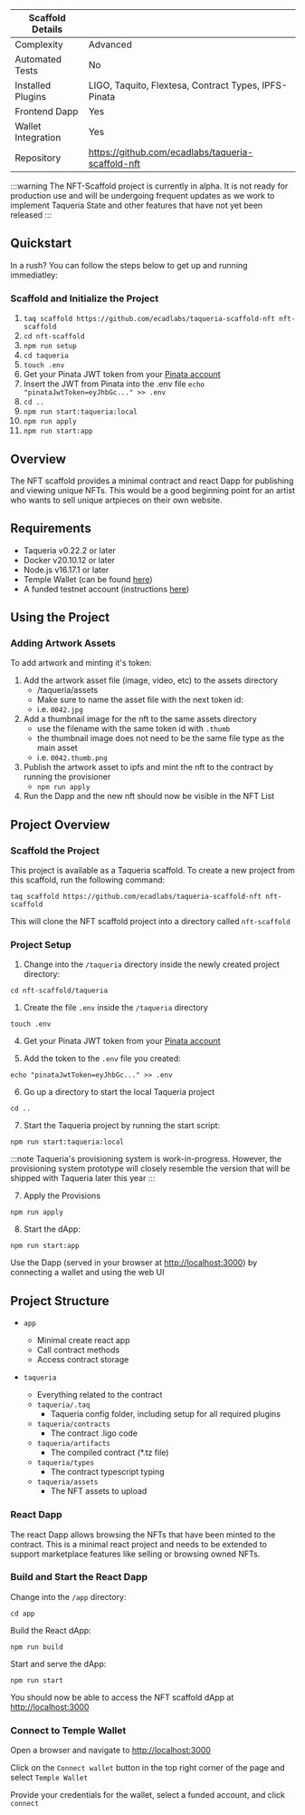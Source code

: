 | Scaffold Details   |                                                         |
|--------------------|---------------------------------------------------------|
| Complexity         | Advanced                                                |
| Automated Tests    | No                                                      |
| Installed Plugins  | LIGO, Taquito, Flextesa, Contract Types, IPFS-Pinata    |
| Frontend Dapp      | Yes                                                     |
| Wallet Integration | Yes                                                     |
| Repository         | https://github.com/ecadlabs/taqueria-scaffold-nft       |

:::warning
The NFT-Scaffold project is currently in alpha. It is not ready for production use and will be undergoing frequent updates as we work to implement Taqueria State and other features that have not yet been released
:::

## Quickstart

In a rush? You can follow the steps below to get up and running immediatley:

### Scaffold and Initialize the Project

1. `taq scaffold https://github.com/ecadlabs/taqueria-scaffold-nft nft-scaffold`
1. `cd nft-scaffold`
1. `npm run setup`
1. `cd taqueria`
1. `touch .env`
1. Get your Pinata JWT token from your [Pinata account](https://app.pinata.cloud/signin)
1. Insert the JWT from Pinata into the .env file `echo "pinataJwtToken=eyJhbGc..." >> .env`
1. `cd ..`
1. `npm run start:taqueria:local`
1. `npm run apply`
1. `npm run start:app`

## Overview

The NFT scaffold provides a minimal contract and react Dapp for publishing and viewing unique NFTs. 
This would be a good beginning point for an artist who wants to sell unique artpieces on their own website. 

## Requirements

- Taqueria v0.22.2 or later
- Docker v20.10.12 or later
- Node.js v16.17.1 or later
- Temple Wallet (can be found [here](https://templewallet.com/))
- A funded testnet account (instructions [here](https://taqueria.io/docs/config/networks/#faucets))

## Using the Project

### Adding Artwork Assets

To add artwork and minting it's token:

1. Add the artwork asset file (image, video, etc) to the assets directory
    - /taqueria/assets
    - Make sure to name the asset file with the next token id: 
    - i.e. `0042.jpg`
1. Add a thumbnail image for the nft to the same assets directory
    - use the filename with the same token id with `.thumb`
    - the thumbnail image does not need to be the same file type as the main asset
    - i.e. `0042.thumb.png`
1. Publish the artwork asset to ipfs and mint the nft to the contract by running the provisioner
    - `npm run apply`
1. Run the Dapp and the new nft should now be visible in the NFT List


## Project Overview

### Scaffold the Project

This project is available as a Taqueria scaffold. To create a new project from this scaffold, run the following command:

```shell
taq scaffold https://github.com/ecadlabs/taqueria-scaffold-nft nft-scaffold
```

This will clone the NFT scaffold project into a directory called `nft-scaffold`

### Project Setup 

1. Change into the `/taqueria` directory inside the newly created project directory:

```shell
cd nft-scaffold/taqueria
```

1. Create the file `.env` inside the `/taqueria` directory

```shell
touch .env
```

4. Get your Pinata JWT token from your [Pinata account](https://app.pinata.cloud/signin)

5. Add the token to the `.env` file you created:

```shell
echo "pinataJwtToken=eyJhbGc..." >> .env
```

6. Go up a directory to start the local Taqueria project

```shell
cd ..
```

7. Start the Taqueria project by running the start script:

```shell
npm run start:taqueria:local
```

:::note
Taqueria's provisioning system is work-in-progress. However, the provisioning system prototype will closely resemble the version that will be shipped with Taqueria later this year
:::

7. Apply the Provisions

```shell
npm run apply
```

8. Start the dApp:

```shell
npm run start:app
```

Use the Dapp (served in your browser at [http://localhost:3000](http://localhost:3000)) by connecting a wallet and using the web UI

## Project Structure

- `app`
    
    - Minimal create react app
    - Call contract methods
    - Access contract storage

- `taqueria`

    - Everything related to the contract
    - `taqueria/.taq`
        - Taqueria config folder, including setup for all required plugins
    - `taqueria/contracts`
        - The contract .ligo code
    - `taqueria/artifacts`
        - The compiled contract (*.tz file)
    - `taqueria/types`
        - The contract typescript typing
    - `taqueria/assets`
        - The NFT assets to upload

### React Dapp

The react Dapp allows browsing the NFTs that have been minted to the contract. 
This is a minimal react project and needs to be extended to support marketplace features like selling or browsing owned NFTs.

### Build and Start the React Dapp

Change into the `/app` directory:

```shell
cd app
```

Build the React dApp:

```shell
npm run build
```

Start and serve the dApp:

```shell 
npm run start
```

You should now be able to access the NFT scaffold dApp at [http://localhost:3000](http://localhost:3000/)

### Connect to Temple Wallet

Open a browser and navigate to [http://localhost:3000](http://localhost:3000/)

Click on the `Connect wallet` button in the top right corner of the page and select `Temple Wallet`

Provide your credentials for the wallet, select a funded account, and click `connect`